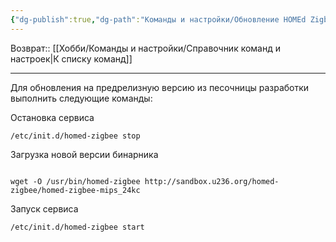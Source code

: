 ```yaml
---
{"dg-publish":true,"dg-path":"Команды и настройки/Обновление HOMEd Zigbee из песочницы разработки.md","permalink":"/komandy-i-nastrojki/obnovlenie-hom-ed-zigbee-iz-pesochniczy-razrabotki/","updated":"2024-09-03T16:13:00+03:00"}
---
```


Возврат:: [[Хобби/Команды и настройки/Справочник команд и настроек\|К списку команд]]

---
Для обновления на предрелизную версию из песочницы разработки выполнить следующие команды:

Остановка сервиса
```shell
/etc/init.d/homed-zigbee stop
```

Загрузка новой версии бинарника
```shell

wget -O /usr/bin/homed-zigbee http://sandbox.u236.org/homed-zigbee/homed-zigbee-mips_24kc
```

Запуск сервиса
```shell
/etc/init.d/homed-zigbee start
```